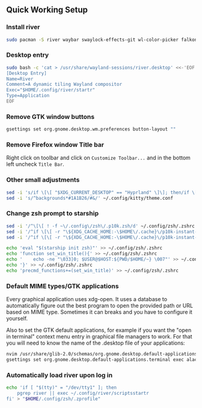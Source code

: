 ## Quick Working Setup
### Install river
```bash
sudo pacman -S river waybar swaylock-effects-git wl-color-picker falkon mako nwg-drawer wpaperd starship
```
### Desktop entry
```bash
sudo bash -c 'cat > /usr/share/wayland-sessions/river.desktop' <<-'EOF'
[Desktop Entry]
Name=River
Comment=A dynamic tiling Wayland compositor
Exec="$HOME/.config/river/startr"
Type=Application
EOF
```
### Remove GTK window buttons 
```bash
gsettings set org.gnome.desktop.wm.preferences button-layout ""
```
### Remove Firefox window Title bar
Right click on toolbar and click on `Customize Toolbar...` and in the bottom left uncheck `Title Bar`.
### Other small adjustments
```bash
sed -i 's/if \[\[ "$XDG_CURRENT_DESKTOP" == "Hyprland" \]\]; then/if \[\[ "$XDG_CURRENT_DESKTOP" == "river" \]\]; then/' ~/.config/rofi/applets/bin/clipboard.sh
sed -i 's/^backgrounds*#1A1B26/#&/' ~/.config/kitty/theme.conf         # set background theme to default (black)
```
### Change zsh prompt to starship
```bash
sed -i '/^\[\[ ! -f ~\/.config\/zsh\/.p10k.zsh/d' ~/.config/zsh/.zshrc
sed -i '/^if \[\[ -r "\${XDG_CACHE_HOME:-\$HOME\/.cache}\/p10k-instant-prompt-\${(%):-%n}.zsh" \]\]; then$/,/^  source "\${XDG_CACHE_HOME:-\$HOME\/.cache}\/p10k-instant-prompt-\${(%):-%n}.zsh"$/d;/^fi$/d' ~/.config/zsh/.zshrc
sed -i '/^if \[\[ -r "\${XDG_CACHE_HOME:-\$HOME\/.cache}\/p10k-instant-prompt-\${(%):-%n}.zsh" \]\]; then$/,/^  source "\${XDG_CACHE_HOME:-\$HOME\/.cache}\/p10k-instant-prompt-\${(%):-%n}.zsh"$/d;/^fi$/d;/^source \/usr\/share\/zsh-theme-powerlevel10k\/powerlevel10k.zsh-theme$/d' your_file.txt

echo 'eval "$(starship init zsh)"' >> ~/.config/zsh/.zshrc
echo 'function set_win_title(){' >> ~/.config/zsh/.zshrc
echo '    echo -ne "\033]0; $USER@$HOST:${PWD/$HOME/~} \007"' >> ~/.config/zsh/.zshrc
echo '}' >> ~/.config/zsh/.zshrc
echo 'precmd_functions+=(set_win_title)' >> ~/.config/zsh/.zshrc
```
### Default MIME types/GTK applications
Every graphical application uses xdg-open. It uses a database to automatically figure out the best program to open the provided path or URL based on MIME type. Sometimes it can breaks and you have to configure it yourself.

Also to set the GTK default applications, for example if you want the "open in terminal" context menu entry in graphical file managers to work. For that you will need to know the name of the .desktop file of your applications: 
```bash
nvim /usr/share/glib-2.0/schemas/org.gnome.desktop.default-applications.gschema.xml
gsettings set org.gnome.desktop.default-applications.terminal exec alacritty.desktop
```
### Automatically load river upon log in
```bash
echo 'if [ "$(tty)" = "/dev/tty1" ]; then
    pgrep river || exec ~/.config/river/scriptsstartr
fi' > "$HOME/.config/zsh/.zprofile"
```
